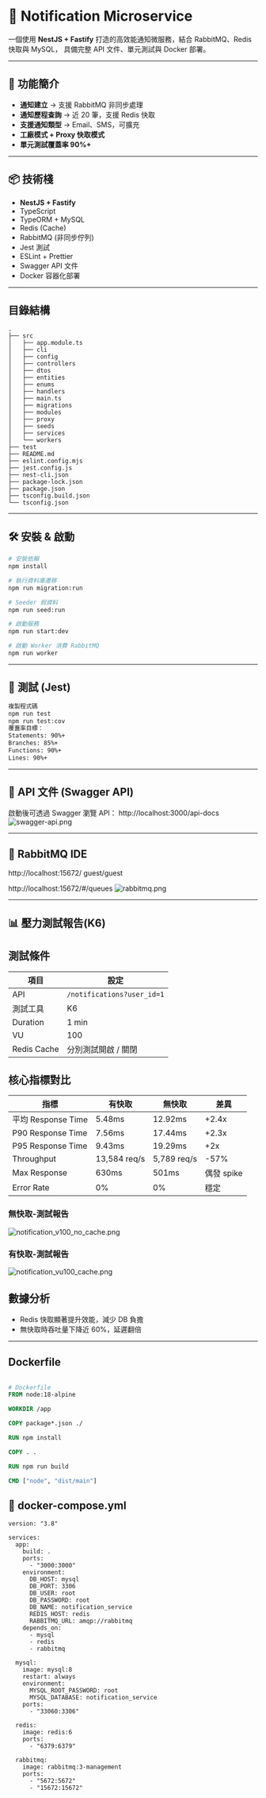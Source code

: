 
# 📢 Notification Microservice

一個使用 **NestJS + Fastify** 打造的高效能通知微服務，結合 RabbitMQ、Redis 快取與 MySQL，
具備完整 API 文件、單元測試與 Docker 部署。

---

## 🚀 功能簡介

- **通知建立** → 支援 RabbitMQ 非同步處理
- **通知歷程查詢** → 近 20 筆，支援 Redis 快取
- **支援通知類型** → Email、SMS，可擴充
- **工廠模式 + Proxy 快取模式**
- **單元測試覆蓋率 90%+**

---

## 📦 技術棧

- **NestJS + Fastify**
- TypeScript
- TypeORM + MySQL
- Redis (Cache)
- RabbitMQ (非同步佇列)
- Jest 測試
- ESLint + Prettier
- Swagger API 文件
- Docker 容器化部署

---

## 目錄結構
```pgsql
.
├── src
│   ├── app.module.ts
│   ├── cli
│   ├── config
│   ├── controllers
│   ├── dtos
│   ├── entities
│   ├── enums
│   ├── handlers
│   ├── main.ts
│   ├── migrations
│   ├── modules
│   ├── proxy
│   ├── seeds
│   ├── services
│   └── workers
├── test
├── README.md
├── eslint.config.mjs
├── jest.config.js
├── nest-cli.json
├── package-lock.json
├── package.json
├── tsconfig.build.json
└── tsconfig.json

```
---

## 🛠️ 安裝 & 啟動

```bash
# 安裝依賴
npm install

# 執行資料庫遷移
npm run migration:run

# Seeder 假資料
npm run seed:run

# 啟動服務
npm run start:dev

# 啟動 Worker 消費 RabbitMQ
npm run worker
```
---

## 🧪 測試 (Jest)
```bash
複製程式碼
npm run test
npm run test:cov
覆蓋率目標：
Statements: 90%+
Branches: 85%+
Functions: 90%+
Lines: 90%+
```

---
## 📄 API 文件 (Swagger API)

啟動後可透過 Swagger 瀏覽 API：
http://localhost:3000/api-docs
![swagger-api.png](swagger-api.png)

---

## 🐰 RabbitMQ IDE
http://localhost:15672/
guest/guest

http://localhost:15672/#/queues
![rabbitmq.png](rabbitmq.png)

---

## 📊 壓力測試報告(K6)

## 測試條件

| 項目 | 設定 |
|-----|-----|
| API | `/notifications?user_id=1` |
| 測試工具 | K6 |
| Duration | 1 min |
| VU | 100 |
| Redis Cache | 分別測試開啟 / 關閉 |

## 核心指標對比

| 指標 | 有快取 | 無快取 | 差異 |
|------|---------|---------|---------|
| 平均 Response Time | 5.48ms | 12.92ms | +2.4x |
| P90 Response Time | 7.56ms | 17.44ms | +2.3x |
| P95 Response Time | 9.43ms | 19.29ms | +2x |
| Throughput | 13,584 req/s | 5,789 req/s | -57% |
| Max Response | 630ms | 501ms | 偶發 spike |
| Error Rate | 0% | 0% | 穩定 |

### 無快取-測試報告
![notification_v100_no_cache.png](notification_v100_no_cache.png)

### 有快取-測試報告
![notification_vu100_cache.png](notification_vu100_cache.png)

## 數據分析

- Redis 快取顯著提升效能，減少 DB 負擔
- 無快取時吞吐量下降近 60%，延遲翻倍

---

## Dockerfile
```dockerfile

# Dockerfile
FROM node:18-alpine

WORKDIR /app

COPY package*.json ./

RUN npm install

COPY . .

RUN npm run build

CMD ["node", "dist/main"]


```
## 🐳 docker-compose.yml
```
version: "3.8"

services:
  app:
    build: .
    ports:
      - "3000:3000"
    environment:
      DB_HOST: mysql
      DB_PORT: 3306
      DB_USER: root
      DB_PASSWORD: root
      DB_NAME: notification_service
      REDIS_HOST: redis
      RABBITMQ_URL: amqp://rabbitmq
    depends_on:
      - mysql
      - redis
      - rabbitmq

  mysql:
    image: mysql:8
    restart: always
    environment:
      MYSQL_ROOT_PASSWORD: root
      MYSQL_DATABASE: notification_service
    ports:
      - "33060:3306"

  redis:
    image: redis:6
    ports:
      - "6379:6379"

  rabbitmq:
    image: rabbitmq:3-management
    ports:
      - "5672:5672"
      - "15672:15672"

```